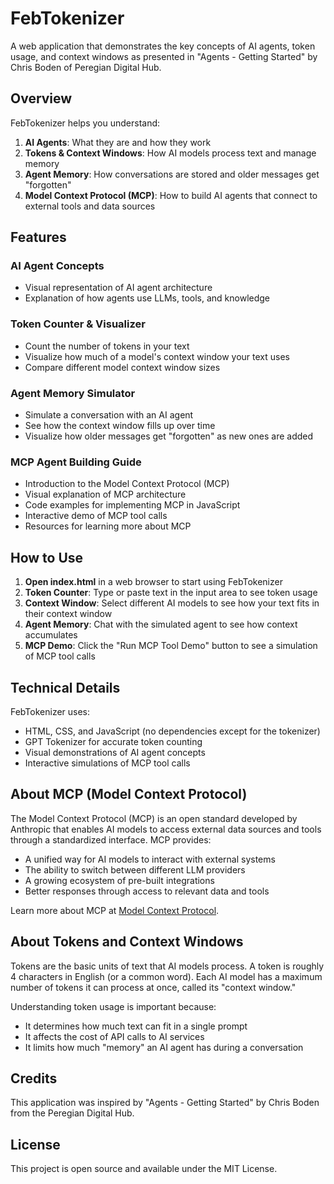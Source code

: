 # FebTokenizer

A web application that demonstrates the key concepts of AI agents, token usage, and context windows as presented in "Agents - Getting Started" by Chris Boden of Peregian Digital Hub.

## Overview

FebTokenizer helps you understand:

1. **AI Agents**: What they are and how they work
2. **Tokens & Context Windows**: How AI models process text and manage memory
3. **Agent Memory**: How conversations are stored and older messages get "forgotten"
4. **Model Context Protocol (MCP)**: How to build AI agents that connect to external tools and data sources

## Features

### AI Agent Concepts
- Visual representation of AI agent architecture
- Explanation of how agents use LLMs, tools, and knowledge

### Token Counter & Visualizer
- Count the number of tokens in your text
- Visualize how much of a model's context window your text uses
- Compare different model context window sizes

### Agent Memory Simulator
- Simulate a conversation with an AI agent
- See how the context window fills up over time
- Visualize how older messages get "forgotten" as new ones are added

### MCP Agent Building Guide
- Introduction to the Model Context Protocol (MCP)
- Visual explanation of MCP architecture
- Code examples for implementing MCP in JavaScript
- Interactive demo of MCP tool calls
- Resources for learning more about MCP

## How to Use

1. **Open index.html** in a web browser to start using FebTokenizer
2. **Token Counter**: Type or paste text in the input area to see token usage
3. **Context Window**: Select different AI models to see how your text fits in their context window
4. **Agent Memory**: Chat with the simulated agent to see how context accumulates
5. **MCP Demo**: Click the "Run MCP Tool Demo" button to see a simulation of MCP tool calls

## Technical Details

FebTokenizer uses:
- HTML, CSS, and JavaScript (no dependencies except for the tokenizer)
- GPT Tokenizer for accurate token counting
- Visual demonstrations of AI agent concepts
- Interactive simulations of MCP tool calls

## About MCP (Model Context Protocol)

The Model Context Protocol (MCP) is an open standard developed by Anthropic that enables AI models to access external data sources and tools through a standardized interface. MCP provides:

- A unified way for AI models to interact with external systems
- The ability to switch between different LLM providers
- A growing ecosystem of pre-built integrations
- Better responses through access to relevant data and tools

Learn more about MCP at [Model Context Protocol](https://modelcontextprotocol.io/).

## About Tokens and Context Windows

Tokens are the basic units of text that AI models process. A token is roughly 4 characters in English (or a common word). Each AI model has a maximum number of tokens it can process at once, called its "context window."

Understanding token usage is important because:
- It determines how much text can fit in a single prompt
- It affects the cost of API calls to AI services
- It limits how much "memory" an AI agent has during a conversation

## Credits

This application was inspired by "Agents - Getting Started" by Chris Boden from the Peregian Digital Hub.

## License

This project is open source and available under the MIT License. 